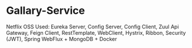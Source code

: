 # Gallary-Service
Netflix OSS
Used: Eureka Server, Config Server, Config Client, Zuul Api Gateway, Feign Client, RestTemplate, WebClient, Hystrix, Ribbon, Security (JWT), Spring WebFlux + MongoDB + Docker
